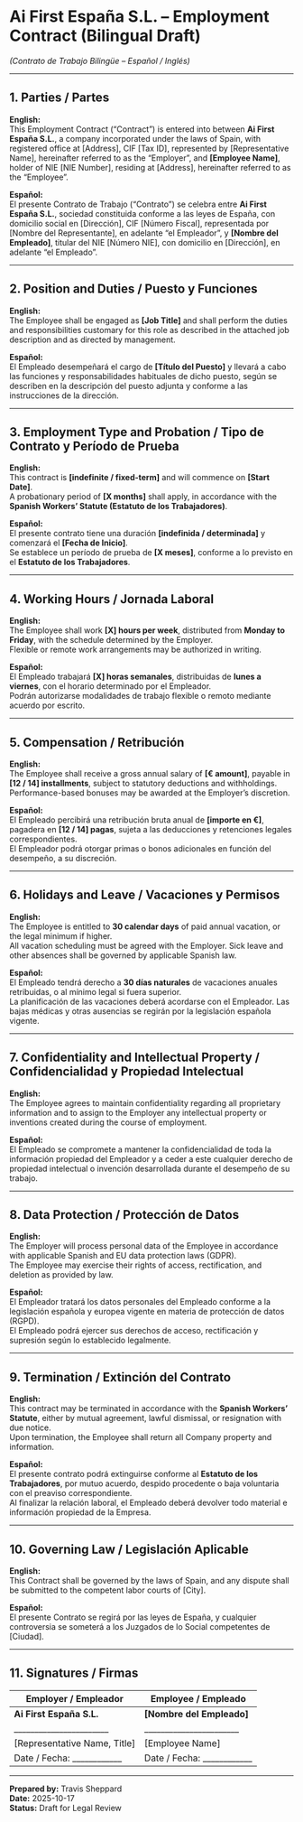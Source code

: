 

# Ai First España S.L. – Employment Contract (Bilingual Draft)
*(Contrato de Trabajo Bilingüe – Español / Inglés)*

---

## 1. Parties / Partes
**English:**  
This Employment Contract (“Contract”) is entered into between **Ai First España S.L.**, a company incorporated under the laws of Spain, with registered office at [Address], CIF [Tax ID], represented by [Representative Name], hereinafter referred to as the “Employer”, and **[Employee Name]**, holder of NIE [NIE Number], residing at [Address], hereinafter referred to as the “Employee”.

**Español:**  
El presente Contrato de Trabajo (“Contrato”) se celebra entre **Ai First España S.L.**, sociedad constituida conforme a las leyes de España, con domicilio social en [Dirección], CIF [Número Fiscal], representada por [Nombre del Representante], en adelante “el Empleador”, y **[Nombre del Empleado]**, titular del NIE [Número NIE], con domicilio en [Dirección], en adelante “el Empleado”.

---

## 2. Position and Duties / Puesto y Funciones
**English:**  
The Employee shall be engaged as **[Job Title]** and shall perform the duties and responsibilities customary for this role as described in the attached job description and as directed by management.

**Español:**  
El Empleado desempeñará el cargo de **[Título del Puesto]** y llevará a cabo las funciones y responsabilidades habituales de dicho puesto, según se describen en la descripción del puesto adjunta y conforme a las instrucciones de la dirección.

---

## 3. Employment Type and Probation / Tipo de Contrato y Período de Prueba
**English:**  
This contract is **[indefinite / fixed-term]** and will commence on **[Start Date]**.  
A probationary period of **[X months]** shall apply, in accordance with the **Spanish Workers’ Statute (Estatuto de los Trabajadores)**.

**Español:**  
El presente contrato tiene una duración **[indefinida / determinada]** y comenzará el **[Fecha de Inicio]**.  
Se establece un período de prueba de **[X meses]**, conforme a lo previsto en el **Estatuto de los Trabajadores**.

---

## 4. Working Hours / Jornada Laboral
**English:**  
The Employee shall work **[X] hours per week**, distributed from **Monday to Friday**, with the schedule determined by the Employer.  
Flexible or remote work arrangements may be authorized in writing.

**Español:**  
El Empleado trabajará **[X] horas semanales**, distribuidas de **lunes a viernes**, con el horario determinado por el Empleador.  
Podrán autorizarse modalidades de trabajo flexible o remoto mediante acuerdo por escrito.

---

## 5. Compensation / Retribución
**English:**  
The Employee shall receive a gross annual salary of **[€ amount]**, payable in **[12 / 14] installments**, subject to statutory deductions and withholdings.  
Performance-based bonuses may be awarded at the Employer’s discretion.

**Español:**  
El Empleado percibirá una retribución bruta anual de **[importe en €]**, pagadera en **[12 / 14] pagas**, sujeta a las deducciones y retenciones legales correspondientes.  
El Empleador podrá otorgar primas o bonos adicionales en función del desempeño, a su discreción.

---

## 6. Holidays and Leave / Vacaciones y Permisos
**English:**  
The Employee is entitled to **30 calendar days** of paid annual vacation, or the legal minimum if higher.  
All vacation scheduling must be agreed with the Employer. Sick leave and other absences shall be governed by applicable Spanish law.

**Español:**  
El Empleado tendrá derecho a **30 días naturales** de vacaciones anuales retribuidas, o al mínimo legal si fuera superior.  
La planificación de las vacaciones deberá acordarse con el Empleador. Las bajas médicas y otras ausencias se regirán por la legislación española vigente.

---

## 7. Confidentiality and Intellectual Property / Confidencialidad y Propiedad Intelectual
**English:**  
The Employee agrees to maintain confidentiality regarding all proprietary information and to assign to the Employer any intellectual property or inventions created during the course of employment.

**Español:**  
El Empleado se compromete a mantener la confidencialidad de toda la información propiedad del Empleador y a ceder a este cualquier derecho de propiedad intelectual o invención desarrollada durante el desempeño de su trabajo.

---

## 8. Data Protection / Protección de Datos
**English:**  
The Employer will process personal data of the Employee in accordance with applicable Spanish and EU data protection laws (GDPR).  
The Employee may exercise their rights of access, rectification, and deletion as provided by law.

**Español:**  
El Empleador tratará los datos personales del Empleado conforme a la legislación española y europea vigente en materia de protección de datos (RGPD).  
El Empleado podrá ejercer sus derechos de acceso, rectificación y supresión según lo establecido legalmente.

---

## 9. Termination / Extinción del Contrato
**English:**  
This contract may be terminated in accordance with the **Spanish Workers’ Statute**, either by mutual agreement, lawful dismissal, or resignation with due notice.  
Upon termination, the Employee shall return all Company property and information.

**Español:**  
El presente contrato podrá extinguirse conforme al **Estatuto de los Trabajadores**, por mutuo acuerdo, despido procedente o baja voluntaria con el preaviso correspondiente.  
Al finalizar la relación laboral, el Empleado deberá devolver todo material e información propiedad de la Empresa.

---

## 10. Governing Law / Legislación Aplicable
**English:**  
This Contract shall be governed by the laws of Spain, and any dispute shall be submitted to the competent labor courts of [City].

**Español:**  
El presente Contrato se regirá por las leyes de España, y cualquier controversia se someterá a los Juzgados de lo Social competentes de [Ciudad].

---

## 11. Signatures / Firmas

| Employer / Empleador | Employee / Empleado |
|-----------------------|--------------------|
| **Ai First España S.L.** | **[Nombre del Empleado]** |
| _______________________ | _______________________ |
| [Representative Name, Title] | [Employee Name] |
| Date / Fecha: ____________ | Date / Fecha: ____________ |

---

**Prepared by:** Travis Sheppard  
**Date:** 2025-10-17  
**Status:** Draft for Legal Review